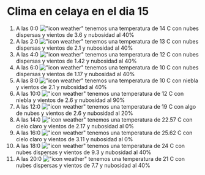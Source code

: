 # Clima en celaya en el dia 15

1. A las 0:0 !["icon weather"](http://openweathermap.org/img/w/03n.png) tenemos una temperatura de 14 C con nubes dispersas y  vientos de 3.6 y nubosidad al 40%
1. A las 2:0 !["icon weather"](http://openweathermap.org/img/w/03n.png) tenemos una temperatura de 13 C con nubes dispersas y  vientos de 2.1 y nubosidad al 40%
1. A las 4:0 !["icon weather"](http://openweathermap.org/img/w/03n.png) tenemos una temperatura de 12 C con nubes dispersas y  vientos de 1.42 y nubosidad al 40%
1. A las 6:0 !["icon weather"](http://openweathermap.org/img/w/03n.png) tenemos una temperatura de 10 C con nubes dispersas y  vientos de 1.17 y nubosidad al 40%
1. A las 8:0 !["icon weather"](http://openweathermap.org/img/w/50d.png) tenemos una temperatura de 10 C con niebla y  vientos de 2.1 y nubosidad al 40%
1. A las 10:0 !["icon weather"](http://openweathermap.org/img/w/50d.png) tenemos una temperatura de 12 C con niebla y  vientos de 2.6 y nubosidad al 90%
1. A las 12:0 !["icon weather"](http://openweathermap.org/img/w/02d.png) tenemos una temperatura de 19 C con algo de nubes y  vientos de 2.6 y nubosidad al 20%
1. A las 14:0 !["icon weather"](http://openweathermap.org/img/w/01d.png) tenemos una temperatura de 22.57 C con cielo claro y  vientos de 2.17 y nubosidad al 0%
1. A las 16:0 !["icon weather"](http://openweathermap.org/img/w/01d.png) tenemos una temperatura de 25.62 C con cielo claro y  vientos de 3.11 y nubosidad al 0%
1. A las 18:0 !["icon weather"](http://openweathermap.org/img/w/03d.png) tenemos una temperatura de 24 C con nubes dispersas y  vientos de 9.3 y nubosidad al 40%
1. A las 20:0 !["icon weather"](http://openweathermap.org/img/w/03d.png) tenemos una temperatura de 21 C con nubes dispersas y  vientos de 7.7 y nubosidad al 40%
